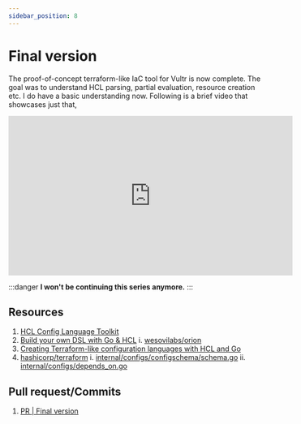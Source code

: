 ```yaml
---
sidebar_position: 8
---
```


# Final version
The proof-of-concept terraform-like IaC tool for Vultr is now complete. The goal was to understand HCL parsing, partial evaluation, resource creation etc. I do have a basic understanding now. Following is a brief video that showcases just that,
<iframe width="560" height="315" src="https://www.youtube.com/embed/pMChGOwHOc8?si=dtY80cKgX1DFsxPN&amp;controls=0" title="YouTube video player" frameborder="0" allow="accelerometer; autoplay; clipboard-write; encrypted-media; gyroscope; picture-in-picture; web-share" allowfullscreen></iframe>

:::danger
**I won't be continuing this series anymore.**
:::

## Resources
1. [HCL Config Language Toolkit](https://hcl.readthedocs.io/en/latest/index.html)
2. [Build your own DSL with Go & HCL](https://blog.devgenius.io/build-your-own-dsl-with-go-hcl-602c92ce24c0)
    i. [wesovilabs/orion](https://github.com/wesovilabs)
3. [Creating Terraform-like configuration languages with HCL and Go](https://rotemtam.com/2022/08/06/configuration-languages-with-hcl/)
4. [hashicorp/terraform](https://github.com/hashicorp/terraform)
    i. [internal/configs/configschema/schema.go](https://github.com/hashicorp/terraform/blob/main/internal/configs/configschema/schema.go)
    ii. [internal/configs/depends_on.go](https://github.com/hashicorp/terraform/blob/main/internal/configs/depends_on.go)

## Pull request/Commits
1. [PR | Final version](https://github.com/bensooraj/griffon/pull/8/files)
